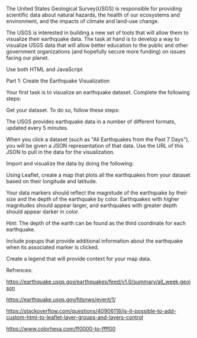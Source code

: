 The United States Geological Survey(USGS) is responsible for providing scientific data about natural hazards, the health of our ecosystems and environment, and the impacts of climate and land-use change. 

The USGS is interested in building a new set of tools that will allow them to visualize their earthquake data. The task at hand is to develop a way to visualize USGS data that will allow better education to the public and other government organizations (and hopefully secure more funding) on issues facing our planet.

Use both HTML and JavaScript

Part 1: Create the Earthquake Visualization 

Your first task is to visualize an earthquake dataset. Complete the following steps:

Get your dataset. To do so, follow these steps:

The USGS provides earthquake data in a number of different formats, updated every 5 minutes.

When you click a dataset (such as "All Earthquakes from the Past 7 Days"), you will be given a JSON representation of that data. Use the URL of this JSON to pull in the data for the visualization. 

Import and visualize the data by doing the following:

Using Leaflet, create a map that plots all the earthquakes from your dataset based on their longitude and latitude.

Your data markers should reflect the magnitude of the earthquake by their size and the depth of the earthquake by color. Earthquakes with higher magnitudes should appear larger, and earthquakes with greater depth should appear darker in color.

Hint: The depth of the earth can be found as the third coordinate for each earthquake.

Include popups that provide additional information about the earthquake when its associated marker is clicked.

Create a legend that will provide context for your map data.


Refrences: 

https://earthquake.usgs.gov/earthquakes/feed/v1.0/summary/all_week.geojson 

https://earthquake.usgs.gov/fdsnws/event/1/ 

https://stackoverflow.com/questions/40906118/is-it-possible-to-add-custom-html-to-leaflet-layer-groups-and-layers-control

https://www.colorhexa.com/ff0000-to-ffff00 
